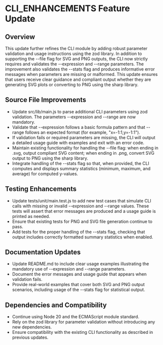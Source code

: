 # CLI_ENHANCEMENTS Feature Update

## Overview
This update further refines the CLI module by adding robust parameter validation and usage instructions using the zod library. In addition to supporting the --file flag for SVG and PNG outputs, the CLI now strictly requires and validates the --expression and --range parameters. The improvement also validates the --stats flag and produces informative error messages when parameters are missing or malformed. This update ensures that users receive clear guidance and compliant output whether they are generating SVG plots or converting to PNG using the sharp library.

## Source File Improvements
- Update src/lib/main.js to parse additional CLI parameters using zod validation. The parameters --expression and --range are now mandatory.
- Validate that --expression follows a basic formula pattern and that --range follows an expected format (for example, "x=-1:1,y=-1:1").
- If validation fails or required parameters are missing, the CLI will output a detailed usage guide with examples and exit with an error code.
- Maintain existing functionality for handling the --file flag: when ending in .svg, output compliant SVG content; when ending in .png, convert SVG output to PNG using the sharp library.
- Integrate handling of the --stats flag so that, when provided, the CLI computes and displays summary statistics (minimum, maximum, and average) for computed y-values.

## Testing Enhancements
- Update tests/unit/main.test.js to add new test cases that simulate CLI calls with missing or invalid --expression and --range values. These tests will assert that error messages are produced and a usage guide is printed as needed.
- Ensure that existing tests for PNG and SVG file generation continue to pass.
- Add tests for the proper handling of the --stats flag, checking that output includes correctly formatted summary statistics when enabled.

## Documentation Updates
- Update README.md to include clear usage examples illustrating the mandatory use of --expression and --range parameters.
- Document the error messages and usage guide that appears when validation fails.
- Provide real-world examples that cover both SVG and PNG output scenarios, including usage of the --stats flag for statistical output.

## Dependencies and Compatibility
- Continue using Node 20 and the ECMAScript module standard.
- Rely on the zod library for parameter validation without introducing any new dependencies.
- Ensure compatibility with the existing CLI functionality as described in previous updates.
